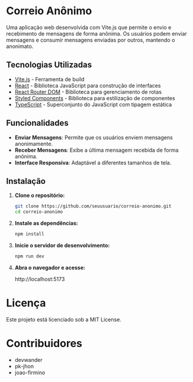 # Correio Anônimo

Uma aplicação web desenvolvida com Vite.js que permite o envio e recebimento de mensagens de forma anônima. Os usuários podem enviar mensagens e consumir mensagens enviadas por outros, mantendo o anonimato.

## Tecnologias Utilizadas

- [Vite.js](https://vitejs.dev/) - Ferramenta de build
- [React](https://reactjs.org/) - Biblioteca JavaScript para construção de interfaces
- [React Router DOM](https://reactrouter.com/) - Biblioteca para gerenciamento de rotas
- [Styled Components](https://styled-components.com/) - Biblioteca para estilização de componentes
- [TypeScript](https://www.typescriptlang.org/) - Superconjunto do JavaScript com tipagem estática

## Funcionalidades

- **Enviar Mensagens**: Permite que os usuários enviem mensagens anonimamente.
- **Receber Mensagens**: Exibe a última mensagem recebida de forma anônima.
- **Interface Responsiva**: Adaptável a diferentes tamanhos de tela.

## Instalação

1. **Clone o repositório:**

   ```bash
   git clone https://github.com/seuusuario/correio-anonimo.git
   cd correio-anonimo

   ```

2. **Instale as dependências:**

   ```bash
   npm install

   ```

3. **Inicie o servidor de desenvolvimento:**

   ```bash
   npm run dev

   ```

4. **Abra o navegador e acesse:**

   http://localhost:5173

# Licença

Este projeto está licenciado sob a MIT License.

# Contribuidores

- devwander
- pk-jhon
- joao-firmino
